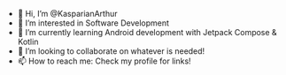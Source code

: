 - 👋 Hi, I’m @KasparianArthur
- 👀 I’m interested in Software Development
- 🌱 I’m currently learning Android development with Jetpack Compose & Kotlin
- 💞️ I’m looking to collaborate on whatever is needed!
- 📫 How to reach me: Check my profile for links!

<!---
KasparianArthur/KasparianArthur is a ✨ special ✨ repository because its `README.md` (this file) appears on your GitHub profile.
You can click the Preview link to take a look at your changes.
--->
